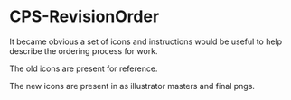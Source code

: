 # CPS-RevisionOrder
It became obvious a set of icons and instructions would be useful to help describe the ordering process for work.

The old icons are present for reference.

The new icons are present in as illustrator masters and final pngs.